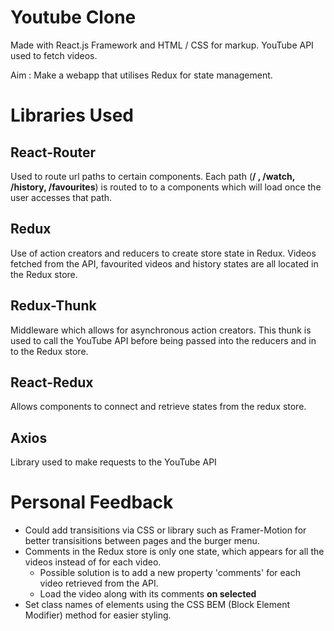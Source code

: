# Youtube Clone
Made with React.js Framework and HTML / CSS for markup.
YouTube API used to fetch videos.

Aim : Make a webapp that utilises Redux for state management.

# Libraries Used

## React-Router
Used to route url paths to certain components.
Each path (**/ , /watch, /history, /favourites**) is routed to to a components which will load once the user accesses that path.

## Redux 
Use of action creators and reducers to create store state in Redux.
Videos fetched from the API, favourited videos and history states are all located in the Redux store.

## Redux-Thunk
Middleware which allows for asynchronous action creators.
This thunk is used to call the YouTube API before being passed into the reducers and in to the Redux store.

## React-Redux
Allows components to connect and retrieve states from the redux store.

## Axios
Library used to make requests to the YouTube API

# Personal Feedback
* Could add transisitions via CSS or library such as Framer-Motion for better transisitions between pages and the burger menu.
* Comments in the Redux store is only one state, which appears for all the videos instead of for each video.
  * Possible solution is to add a new property 'comments' for each video retrieved from the API.
  * Load the video along with its comments **on selected**
* Set class names of elements using the CSS BEM (Block Element Modifier) method for easier styling.


